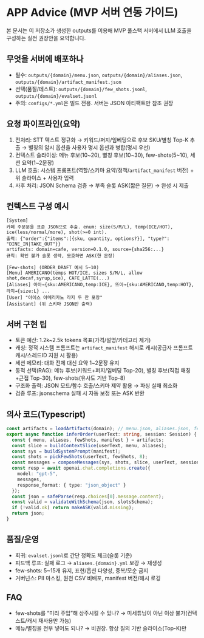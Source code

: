 # APP Advice (MVP 서버 연동 가이드)

본 문서는 이 저장소가 생성한 outputs를 이용해 MVP 풀스택 서버에서 LLM 호출을 구성하는 실전 권장안을 요약합니다.

## 무엇을 서버에 배포하나
- 필수: `outputs/{domain}/menu.json`, `outputs/{domain}/aliases.json`, `outputs/{domain}/artifact_manifest.json`
- 선택(품질/테스트): `outputs/{domain}/few_shots.jsonl`, `outputs/{domain}/evalset.jsonl`
- 주의: `configs/*.yml`은 빌드 전용. 서버는 JSON 아티팩트만 참조 권장

## 요청 파이프라인(요약)
1) 전처리: STT 텍스트 정규화 → 키워드/퍼지/임베딩으로 후보 SKU/별칭 Top-K 추출 → 별칭의 암시 옵션을 사용자 명시 옵션과 병합(명시 우선)
2) 컨텍스트 슬라이싱: 메뉴 후보(10~20), 별칭 후보(10~30), few-shots(5~10), 세션 요약(1~2문장)
3) LLM 호출: 시스템 프롬프트(역할/스키마 요약/정책/`artifact_manifest` 버전) + 위 슬라이스 + 사용자 입력
4) 사후 처리: JSON Schema 검증 → 부족 슬롯 ASK(짧은 질문) → 완성 시 제출

## 컨텍스트 구성 예시
```text
[System]
카페 주문문을 표준 JSON으로 추출. enum: size(S/M/L), temp(ICE/HOT), ice(less/normal/more), shot(>=0 int).
출력: {"order":{"items":[{sku, quantity, options?}], "type?": "DINE_IN|TAKE_OUT"}}
artifacts: domain=cafe, version=0.1.0, source={sha256:...}
규칙: 확인 불가 슬롯 생략, 모호하면 ASK(한 문장)

[Few-shots] (ORDER_DRAFT 예시 5~10)
[Menu] AMERICANO(temps HOT/ICE, sizes S/M/L, allow shot,decaf,syrup,ice), CAFE_LATTE(...)
[Aliases] 아아→{sku:AMERICANO,temp:ICE}, 뜨아→{sku:AMERICANO,temp:HOT}, 라지→{size:L} ...
[User] "아이스 아메리카노 라지 두 잔 포장"
[Assistant] (위 스키마 JSON만 출력)
```

## 서버 구현 팁
- 토큰 예산: 1.2k~2.5k tokens 목표(가격/설명/카테고리 제거)
- 캐싱: 정적 시스템 프롬프트는 `artifact_manifest` 해시로 캐시(공급자 프롬프트 캐시/스레드ID 지원 시 활용)
- 세션 메모리: 대화 전체 대신 요약 1~2문장 유지
- 동적 선택(RAG): 메뉴 후보(키워드+퍼지/임베딩 Top-20), 별칭 후보(직접 매칭+근접 Top-30), few-shots(유사도 기반 Top-8)
- 구조화 출력: JSON 모드/함수 호출/스키마 제약 활용 → 파싱 실패 최소화
- 검증 루프: jsonschema 실패 시 자동 보정 또는 ASK 반환

## 의사 코드(Typescript)
```ts
const artifacts = loadArtifacts(domain); // menu.json, aliases.json, few_shots.jsonl, manifest
export async function inferOrder(userText: string, session: Session) {
  const { menu, aliases, fewShots, manifest } = artifacts;
  const slice = buildContextSlice(userText, menu, aliases);
  const sys = buildSystemPrompt(manifest);
  const shots = pickFewShots(userText, fewShots, 8);
  const messages = composeMessages(sys, shots, slice, userText, session.summary);
  const resp = await openai.chat.completions.create({
    model: "gpt-5",
    messages,
    response_format: { type: "json_object" }
  });
  const json = safeParse(resp.choices[0].message.content);
  const valid = validateWithSchema(json, slotsSchema);
  if (!valid.ok) return makeASK(valid.missing);
  return json;
}
```

## 품질/운영
- 회귀: `evalset.jsonl`로 간단 정확도 체크(슬롯 기준)
- 피드백 루프: 실패 로그 → `aliases.{domain}.yml` 보강 → 재생성
- few-shots: 5~15개 유지, 표현/옵션 다양성, 중복/모순 금지
- 거버넌스: PII 마스킹, 원천 CSV 비배포, manifest 버전/해시 로깅

## FAQ
- few-shots를 “미리 주입”해 상주시킬 수 있나? → 미세튜닝이 아닌 이상 불가(컨텍스트/캐시 재사용만 가능)
- 메뉴/별칭을 전부 넣어도 되나? → 비권장. 항상 질의 기반 슬라이스(Top-K)만
